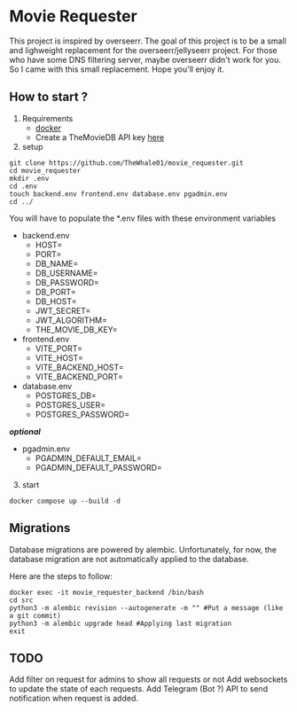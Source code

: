 # Movie Requester
This project is inspired by overseerr.
The goal of this project is to be a small and lighweight replacement
for the overseerr/jellyseerr project. For those who have some DNS filtering
server, maybe overseerr didn't work for you. So I came with this small
replacement. Hope you'll enjoy it.

## How to start ?
1) Requirements
	- [docker](https://www.docker.com/)
    - Create a TheMovieDB API key [here](https://developer.themoviedb.org/docs/getting-started)
2) setup
```shell
git clone https://github.com/TheWhale01/movie_requester.git
cd movie_requester
mkdir .env
cd .env
touch backend.env frontend.env database.env pgadmin.env
cd ../
```
You will have to populate the *.env files with these environment variables
- backend.env
	- HOST=
	- PORT=
	- DB_NAME=
	- DB_USERNAME=
	- DB_PASSWORD=
	- DB_PORT=
	- DB_HOST=
    - JWT_SECRET=
    - JWT_ALGORITHM=
    - THE_MOVIE_DB_KEY=
- frontend.env
	- VITE_PORT=
	- VITE_HOST=
	- VITE_BACKEND_HOST=
	- VITE_BACKEND_PORT=
- database.env
	- POSTGRES_DB=
	- POSTGRES_USER=
	- POSTGRES_PASSWORD=

***optional***
- pgadmin.env
	- PGADMIN_DEFAULT_EMAIL=
	- PGADMIN_DEFAULT_PASSWORD=
3) start
```shell
docker compose up --build -d
```

## Migrations
Database migrations are powered by alembic.
Unfortunately, for now, the database migration are not automatically applied to
the database.

Here are the steps to follow:

```shell
docker exec -it movie_requester_backend /bin/bash
cd src
python3 -m alembic revision --autogenerate -m "" #Put a message (like a git commit)
python3 -m alembic upgrade head #Applying last migration
exit
```

## TODO
Add filter on request for admins to show all requests or not
Add websockets to update the state of each requests.
Add Telegram (Bot ?) API to send notification when request is added.
